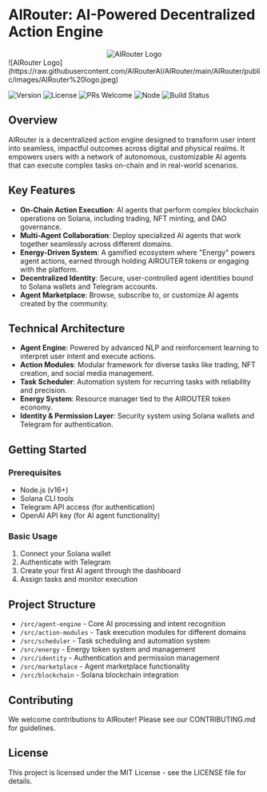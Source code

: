 # AIRouter: AI-Powered Decentralized Action Engine

<div align="center">
  <img src="public/images/logo.png" alt="AIRouter Logo" width="200"/>
</div>
![AIRouter Logo](https://raw.githubusercontent.com/AIRouterAI/AIRouter/main/AIRouter/public/images/AIRouter%20logo.jpeg)

![Version](https://img.shields.io/badge/version-1.0.0-blue.svg)
![License](https://img.shields.io/badge/license-MIT-green.svg)
![PRs Welcome](https://img.shields.io/badge/PRs-welcome-brightgreen.svg)
![Node](https://img.shields.io/badge/node-%3E%3D16.0.0-brightgreen.svg)
![Build Status](https://img.shields.io/badge/build-passing-brightgreen.svg)

## Overview
AIRouter is a decentralized action engine designed to transform user intent into seamless, impactful outcomes across digital and physical realms. It empowers users with a network of autonomous, customizable AI agents that can execute complex tasks on-chain and in real-world scenarios.

## Key Features

- **On-Chain Action Execution**: AI agents that perform complex blockchain operations on Solana, including trading, NFT minting, and DAO governance.
- **Multi-Agent Collaboration**: Deploy specialized AI agents that work together seamlessly across different domains.
- **Energy-Driven System**: A gamified ecosystem where "Energy" powers agent actions, earned through holding AIROUTER tokens or engaging with the platform.
- **Decentralized Identity**: Secure, user-controlled agent identities bound to Solana wallets and Telegram accounts.
- **Agent Marketplace**: Browse, subscribe to, or customize AI agents created by the community.

## Technical Architecture

- **Agent Engine**: Powered by advanced NLP and reinforcement learning to interpret user intent and execute actions.
- **Action Modules**: Modular framework for diverse tasks like trading, NFT creation, and social media management.
- **Task Scheduler**: Automation system for recurring tasks with reliability and precision.
- **Energy System**: Resource manager tied to the AIROUTER token economy.
- **Identity & Permission Layer**: Security system using Solana wallets and Telegram for authentication.

## Getting Started

### Prerequisites
- Node.js (v16+)
- Solana CLI tools
- Telegram API access (for authentication)
- OpenAI API key (for AI agent functionality)

### Basic Usage

1. Connect your Solana wallet
2. Authenticate with Telegram
3. Create your first AI agent through the dashboard
4. Assign tasks and monitor execution

## Project Structure

- `/src/agent-engine` - Core AI processing and intent recognition
- `/src/action-modules` - Task execution modules for different domains
- `/src/scheduler` - Task scheduling and automation system
- `/src/energy` - Energy token system and management
- `/src/identity` - Authentication and permission management
- `/src/marketplace` - Agent marketplace functionality
- `/src/blockchain` - Solana blockchain integration

## Contributing

We welcome contributions to AIRouter! Please see our CONTRIBUTING.md for guidelines.

## License

This project is licensed under the MIT License - see the LICENSE file for details. 
